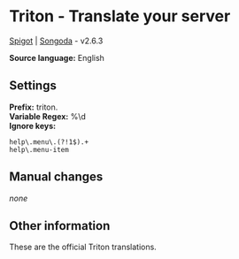 # Triton - Translate your server

[Spigot](https://www.spigotmc.org/resources/triton-translate-your-server.30331/) |
[Songoda](https://songoda.com/marketplace/product/triton-translate-your-server.223) - v2.6.3

**Source language:** English

## Settings

**Prefix:** triton.  
**Variable Regex:** %\d  
**Ignore keys:**

```
help\.menu\.(?!1$).+
help\.menu-item
```

## Manual changes

_none_

## Other information

These are the official Triton translations.
